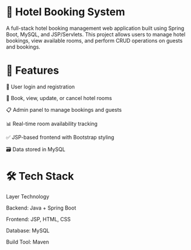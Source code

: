 # 🏨 Hotel Booking System
A full-stack hotel booking management web application built using Spring Boot, MySQL, and JSP/Servlets. This project allows users to manage hotel bookings, view available rooms, and perform CRUD operations on guests and bookings.

# 🚀 Features

🔐 User login and registration

🏨 Book, view, update, or cancel hotel rooms

📋 Admin panel to manage bookings and guests

📊 Real-time room availability tracking

✅ JSP-based frontend with Bootstrap styling

🗃️ Data stored in MySQL

# 🛠️ Tech Stack

Layer	Technology

Backend:	Java + Spring Boot

Frontend:	JSP, HTML, CSS

Database:	MySQL

Build Tool:	Maven
